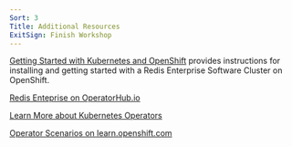 ```yaml
---
Sort: 3
Title: Additional Resources
ExitSign: Finish Workshop
---
```


[Getting Started with Kubernetes and OpenShift](https://docs.redislabs.com/latest/rs/getting-started/k8s-openshift/) provides instructions for installing and getting started with a Redis Enterprise Software Cluster on OpenShift. 

[Redis Enteprise on OperatorHub.io](https://operatorhub.io/operator/alpha/redis-enterprise-operator.v0.0.1)

[Learn More about Kubernetes Operators](https://coreos.com/operators/)

[Operator Scenarios on learn.openshift.com](https://learn.openshift.com/operatorframework/)

